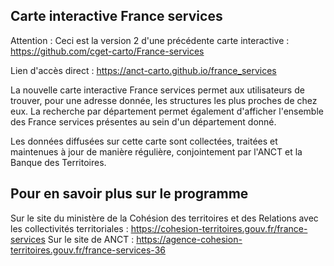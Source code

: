 ## Carte interactive France services

Attention : Ceci est la version 2 d'une précédente carte interactive : https://github.com/cget-carto/France-services

Lien d'accès direct : https://anct-carto.github.io/france_services

La nouvelle carte interactive France services permet aux utilisateurs de trouver, pour une adresse donnée, les structures les plus proches de chez eux. La recherche par département permet également d'afficher l'ensemble des France services présentes au sein d'un département donné. 

Les données diffusées sur cette carte sont collectées, traitées et maintenues à jour de manière régulière, conjointement par l'ANCT et la Banque des Territoires. 

## Pour en savoir plus sur le programme
Sur le site du ministère de la Cohésion des territoires et des Relations avec les collectivités territoriales : https://cohesion-territoires.gouv.fr/france-services
Sur le site de ANCT : https://agence-cohesion-territoires.gouv.fr/france-services-36
